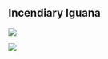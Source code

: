 Incendiary Iguana
---
![](https://github.com/alexeldeib/incendiary-iguana/.github/workflows/main.yml/badge.svg)

![](https://github.com/alexeldeib/incendiary-iguana/workflows/build%20%2B%20test%20cli%2Fcontrollers/badge.svg)


